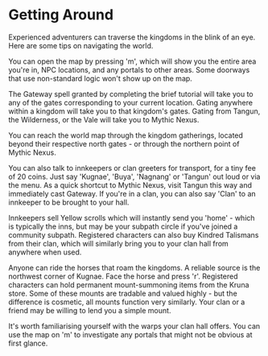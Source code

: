 # Getting Around

Experienced adventurers can traverse the kingdoms in the blink of an eye. Here are some tips on navigating the world.

You can open the map by pressing 'm', which will show you the entire area you're in, NPC locations, and any portals to other areas. Some doorways that use non-standard logic won't show up on the map.

The Gateway spell granted by completing the brief tutorial will take you to any of the gates corresponding to your current location. Gating anywhere within a kingdom will take you to that kingdom's gates. Gating from Tangun, the Wilderness, or the Vale will take you to Mythic Nexus.

You can reach the world map through the kingdom gatherings, located beyond their respective north gates - or through the northern point of Mythic Nexus.

You can also talk to innkeepers or clan greeters for transport, for a tiny fee of 20 coins. Just say 'Kugnae', 'Buya', 'Nagnang' or 'Tangun' out loud or via the menu. As a quick shortcut to Mythic Nexus, visit Tangun this way and immediately cast Gateway. If you're in a clan, you can also say 'Clan' to an innkeeper to be brought to your hall.

Innkeepers sell Yellow scrolls which will instantly send you 'home' - which is typically the inns, but may be your subpath circle if you've joined a community subpath. Registered characters can also buy Kindred Talismans from their clan, which will similarly bring you to your clan hall from anywhere when used.

Anyone can ride the horses that roam the kingdoms. A reliable source is the northwest corner of Kugnae. Face the horse and press 'r'. Registered characters can hold permanent mount-summoning items from the Kruna store. Some of these mounts are tradable and valued highly - but the difference is cosmetic, all mounts function very similarly. Your clan or a friend may be willing to lend you a simple mount.

It's worth familiarising yourself with the warps your clan hall offers. You can use the map on 'm' to investigate any portals that might not be obvious at first glance.
